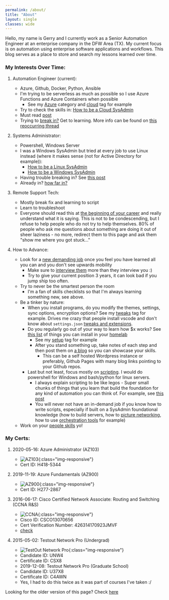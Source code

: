 ```yaml
---
permalink: /about/
title: "About"
layout: single
classes: wide
---
```


Hello, my name is Gerry and I currently work as a Senior Automation Engineer at an enterprise company in the DFW Area (TX). My current focus is on automation using enterprise software applications and workflows. This blog serves as a place to store and search my lessons learned over time.

### My Interests Over Time:

1. Automation Engineer (current):
   - Azure, Github, Docker, Python, Ansible
   - I'm trying to be serverless as much as possible so I use Azure Functions and Azure Containers when possible
      - See my [Azure](https://automationadmin.com/categories/#azure) category and [cloud](https://automationadmin.com/tags/#cloud) tag for example 
   - Try to check the skills in: [How to be a Cloud SysAdmin](https://automationadmin.com/2018/11/aws-sysadmin-guide/)
   - Must read [post](https://www.reddit.com/r/sysadmin/comments/cdlar7/psa_still_not_automating_still_at_risk/)
   - Trying to [break in?](https://roadmap.sh/devops) Get to learning. More info can be found on [this reoccurring thread](https://www.reddit.com/r/devops/comments/koijyu/monthly_getting_into_devops_thread_202101/)

2. Systems Administrator:
   - Powershell, Windows Server
   - I was a Windows SysAdmin but tried at every job to use Linux instead (where it makes sense (not for Active Directory for example)):
      - [How to be a Linux SysAdmin](https://automationadmin.com/2016/05/how-to-become-a-linux-sysadmin/)  
      - [How to be a Windows SysAdmin](https://automationadmin.com/2016/06/how-to-be-a-windows-sysadmin/) 
   - Having trouble breaking in? See [this post](https://automationadmin.com/2016/05/breaking-into-sa-jobs/)
   - Already in? [how far in?](https://www.docs.google.com/spreadsheets/d/1FBr20VIOePQH2aAH2a_6irvdB1NOTHZaD8U5e2MOMiw/pub?output=html)

3. Remote Support Tech:
   - Mostly break fix and learning to script
   - Learn to troubleshoot
   - Everyone should read this at [the beginning of your career](http://www.catb.org/esr/faqs/smart-questions.html) and really understand what it is saying. This is not to be condescending, but I refuse to help people who do not try to help themselves. 80% of people who ask me questions about something are doing it out of sheer laziness - no more, redirect them to this page and ask them "show me where you got stuck..."

4. How to Advance:
   - Look for a [new demanding job](https://thedailywtf.com/articles/Up-or-Out-Solving-the-IT-Turnover-Crisis) once you feel you have learned all you can and you don't see upwards mobility
     - Make sure to [interview them](https://automationadmin.com/2016/04/interview-questions/) more than they interview you :)
     - Try to give your current position 3 years, it can look bad if you jump ship too often.
   - Try to never be the smartest person the room
     - I'm a fan of skills checklists so that I'm always learning something new, see above.
   - Be a tinker by nature:
     - When you install programs, do you modify the themes, settings, sync options, encryption options? See my [tweaks](https://automationadmin.com/tags/#tweaks) tag for example. Drives me crazy that people install vscode and don't know about `settings.json` [tweaks and extensions](https://gist.github.com/gerryw1389/ad275818cb8ffc3a7efb8795a85e7080#file-vscode-settings-json).
     - Do you regularly go out of your way to learn how $x works? See [this list](https://github.com/Kickball/awesome-selfhosted) of things you can install in your [homelab](https://automationadmin.com/tags/#test-lab)
       - See my [setup](https://automationadmin.com/tags/#setup) tag for example
       - After you stand something up, take notes of each step and then post them on [a blog](https://automationadmin.com/2019/06/wordpress-to-jekyll/) so you can showcase your skills.
         - This can be a self hosted Wordpress instance or preferably, Github Pages with many blog links pointing to your Github repos.
     - Last but not least, focus mostly on [scripting](https://automationadmin.com/2020/02/importance-of-learning-scripting/). I would do powershell for Windows and bash/python for linux servers.
       - I always explain scripting to be like legos - Super small chunks of things that you learn that build the foundation for any kind of automation you can think of. For example, see [this post](https://automationadmin.com/2018/02/new-to-powershell/)
       - You will never not have an in-demand job if you know how to write scripts, especially if built on a SysAdmin foundational knowledge (how to build servers, how to [picture networking](https://automationadmin.com/2020/08/basic-network-troubleshooting), how to use [orchestration tools](https://automationadmin.com/tags/#orchestration) for example)
   - Work on your [people skills](https://automationadmin.com/2016/05/people-skills/) yo!


### My Certs:

1. 2020-05-16: Azure Administrator (AZ103)
   - ![AZ103](https://automationadmin.com/assets/images/uploads/2020/05/az103.png){:class="img-responsive"}
   - Cert ID: H418-5344

2. 2019-11-19: Azure Fundamentals (AZ900)
   - ![AZ900](https://automationadmin.com/assets/images/uploads/2020/05/az900.png){:class="img-responsive"}
   - Cert ID: H277-2867

3. 2016-06-17: Cisco Certified Network Associate: Routing and Switching (CCNA R&S)
   - ![CCNA](https://automationadmin.com/assets/images/uploads/2020/05/ccna.png){:class="img-responsive"}
   - Cisco ID: CSCO13070656
   - Cert Verification Number: 426314170923JMVF
   - [check](https://cisco.com/go/verifycertificate)

4. 2015-05-02: Testout Network Pro (Undergrad)
   - ![TestOut Network Pro](https://automationadmin.com/assets/images/uploads/2020/05/testout.png){:class="img-responsive"}
   - Candidate ID: UNW4
   - Certificate ID: CSX8
   - 2019-12-08: Testout Network Pro (Graduate School)
   - Candidate ID: U37X8
   - Certificate ID: C4AWN
   - Yes, I had to do this twice as it was part of courses I've taken :/


Looking for the older version of this page? Check [here](https://automationadmin.com/2016/01/archived-about-me)